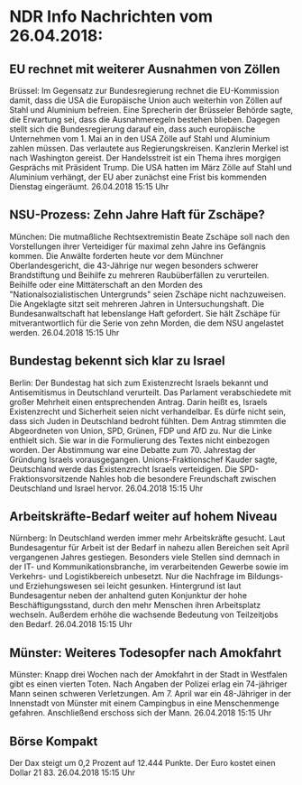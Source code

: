 # NDR Info Nachrichten vom 26.04.2018:


## EU rechnet mit weiterer Ausnahmen von Zöllen
Brüssel: Im Gegensatz zur Bundesregierung rechnet die EU-Kommission damit, dass die USA die Europäische Union auch weiterhin von Zöllen auf Stahl und Aluminium befreien. Eine Sprecherin der Brüsseler Behörde sagte, die Erwartung sei, dass die Ausnahmeregeln bestehen blieben. Dagegen stellt sich die Bundesregierung darauf ein, dass auch europäische Unternehmen vom 1. Mai an in den USA Zölle auf Stahl und Aluminium zahlen müssen. Das verlautete aus Regierungskreisen. Kanzlerin Merkel ist nach Washington gereist. Der Handelsstreit ist ein Thema ihres morgigen Gesprächs mit Präsident Trump. Die USA hatten im März Zölle auf Stahl und Aluminium verhängt, der EU aber zunächst eine Frist bis kommenden Dienstag eingeräumt. 26.04.2018 15:15 Uhr 

## NSU-Prozess: Zehn Jahre Haft für Zschäpe?
München: Die mutmaßliche Rechtsextremistin Beate Zschäpe soll nach den Vorstellungen ihrer Verteidiger für maximal zehn Jahre ins Gefängnis kommen. Die Anwälte forderten heute vor dem Münchner Oberlandesgericht, die 43-Jährige nur wegen besonders schwerer Brandstiftung und Beihilfe zu mehreren Raubüberfällen zu verurteilen. Beihilfe oder eine Mittäterschaft an den Morden des "Nationalsozialistischen Untergrunds" seien Zschäpe nicht nachzuweisen. Die Angeklagte sitzt seit mehreren Jahren in Untersuchungshaft. Die Bundesanwaltschaft hat lebenslange Haft gefordert. Sie hält Zschäpe für mitverantwortlich für die Serie von zehn Morden, die dem NSU angelastet werden. 26.04.2018 15:15 Uhr 

## Bundestag bekennt sich klar zu Israel
Berlin: Der Bundestag hat sich zum Existenzrecht Israels bekannt und Antisemitismus in Deutschland verurteilt. Das Parlament verabschiedete mit großer Mehrheit einen entsprechenden Antrag. Darin heißt es, Israels Existenzrecht und Sicherheit seien nicht verhandelbar. Es dürfe nicht sein, dass sich Juden in Deutschland bedroht fühlten. Dem Antrag stimmten die Abgeordneten von Union, SPD, Grünen, FDP und AfD zu. Nur die Linke enthielt sich. Sie war in die Formulierung des Textes nicht einbezogen worden. Der Abstimmung war eine Debatte zum 70. Jahrestag der Gründung Israels vorausgegangen. Unions-Fraktionschef Kauder sagte, Deutschland werde das Existenzrecht Israels verteidigen. Die SPD-Fraktionsvorsitzende Nahles hob die besondere Freundschaft zwischen Deutschland und Israel hervor. 26.04.2018 15:15 Uhr 

## Arbeitskräfte-Bedarf weiter auf hohem Niveau
Nürnberg: In Deutschland werden immer mehr Arbeitskräfte gesucht. Laut Bundesagentur für Arbeit ist der Bedarf in nahezu allen Bereichen seit April vergangenen Jahres gestiegen. Besonders viele Stellen sind demnach in der IT- und Kommunikationsbranche, im verarbeitenden Gewerbe sowie im Verkehrs- und Logistikbereich unbesetzt. Nur die Nachfrage im Bildungs- und Erziehungswesen sei leicht gesunken. Hintergrund ist laut Bundesagentur neben der anhaltend guten Konjunktur der hohe Beschäftigungsstand, durch den mehr Menschen ihren Arbeitsplatz wechseln. Außerdem erhöhe die wachsende Bedeutung von Teilzeitjobs den Bedarf. 26.04.2018 15:15 Uhr 

## Münster: Weiteres Todesopfer nach Amokfahrt
Münster: Knapp drei Wochen nach der Amokfahrt in der Stadt in Westfalen gibt es einen vierten Toten. Nach Angaben der Polizei erlag ein 74-jähriger Mann seinen schweren Verletzungen. Am 7. April war ein 48-Jähriger in der Innenstadt von Münster mit einem Campingbus in eine Menschenmenge gefahren. Anschließend erschoss sich der Mann. 26.04.2018 15:15 Uhr 

## Börse Kompakt
Der Dax steigt um 0,2 Prozent auf 12.444  Punkte. Der Euro kostet einen Dollar 21 83. 26.04.2018 15:15 Uhr 
